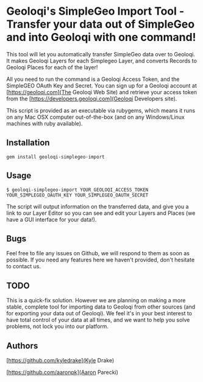 # Geoloqi's SimpleGeo Import Tool - Transfer your data out of SimpleGeo and into Geoloqi with one command!
This tool will let you automatically transfer SimpleGeo data over to Geoloqi. It makes Geoloqi Layers for each Simplegeo Layer, and converts Records to Geoloqi Places for each of the layer!

All you need to run the command is a Geoloqi Access Token, and the SimpleGEO OAuth Key and Secret. You can sign up for a Geoloqi account at [https://geoloqi.com](The Geoloqi Web Site) and retrieve your access token from the [https://developers.geoloqi.com](Geoloqi Developers site).

This script is provided as an executable via rubygems, which means it runs on any Mac OSX computer out-of-the-box (and on any Windows/Linux machines with ruby available).

## Installation 
    gem install geoloqi-simplegeo-import
    
## Usage
    $ geoloqi-simplegeo-import YOUR_GEOLOQI_ACCESS_TOKEN YOUR_SIMPLEGEO_OAUTH_KEY YOUR_SIMPLEGEO_OAUTH_SECRET
    
The script will output information on the transferred data, and give you a link to our Layer Editor so you can see and edit your Layers and Places (we have a GUI interface for your data!).

## Bugs
Feel free to file any issues on Github, we will respond to them as soon as possible. If you need any features here we haven't provided, don't hesitate to contact us.

## TODO
This is a quick-fix solution. However we are planning on making a more stable, complete tool for importing data to Geoloqi from other sources (and for exporting your data out of Geoloqi). We feel it's in your best interest to have total control of your data at all times, and we want to help you solve problems, not lock you into our platform.

## Authors
[https://github.com/kyledrake](Kyle Drake)

[https://github.com/aaronpk](Aaron Parecki)
